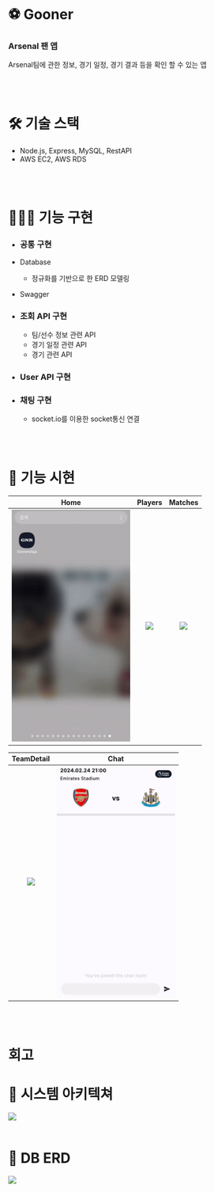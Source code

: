 # ⚽️ Gooner
### Arsenal 팬 앱
Arsenal팀에 관한 정보, 경기 일정, 경기 결과 등을 확인 할 수 있는 앱

<br/>
<br/>

# 🛠 기술 스택
- Node.js, Express, MySQL, RestAPI
- AWS EC2, AWS RDS

<br/>
<br/>

# 👩🏻‍💻 기능 구현
 - ### 공통 구현
  - Database
    - 정규화를 기반으로 한 ERD 모델링
  
  - Swagger

-  ### 조회 API 구현
    - 팀/선수 정보 관련 API
    - 경기 일정 관련 API
    - 경기 관련 API
 
- ### User API 구현

- ### 채팅 구현
  - socket.io를 이용한 socket통신 연결
 
<br/>
<br/>

# 📱 기능 시현
<table>
  <thead>
    <tr>
      <th align="center">Home</th>
      <th align="center">Players</th>
      <th align="center">Matches</th>
    </tr>
  </thead>
  <tbody>
    <tr>
      <td align="center"><img width="240px" src="https://github.com/yjin-01/gooner/blob/main/public/home.gif?raw=true" /></td>
      <td align="center"><img width="240px"src="https://github.com/yjin-01/gooner/blob/main/public/player.gif?raw=true" /></td>
      <td align="center"><img width="240px" src="https://github.com/yjin-01/gooner/blob/main/public/match02.gif?raw=true" /></td>
    </tr>
  </tbody>
</table>

<table>
  <thead>
    <tr>
      <th align="center">TeamDetail</th>
      <th align="center">Chat</th>
    </tr>
  </thead>
  <tbody>
    <tr>
      <td align="center"><img width="240px" src="https://github.com/yjin-01/gooner/blob/main/public/teamDetail.gif?raw=true"  /></td>
      <td align="center"><img width="240px" src="https://github.com/yjin-01/gooner/blob/main/public/chat.gif?raw=true" /></td>
    </tr>
  </tbody>
</table>

<br/>
<br/>

# 회고

# 🔗 시스템 아키텍쳐
<img wide="100%"  src ="https://github.com/yjin-01/gooner/blob/main/public/Gooner-back.png?raw=true">

<br/>
<br/>

# 🔎 DB ERD
<img wide="100%"  src ="https://github.com/yjin-01/gooner/blob/main/public/Gooner-erd.png?raw=true">

